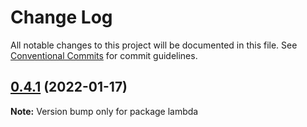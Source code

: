 # Change Log

All notable changes to this project will be documented in this file.
See [Conventional Commits](https://conventionalcommits.org) for commit guidelines.

## [0.4.1](https://github.com/kotlinski/pot-bot/compare/v3.0.7...v0.4.1) (2022-01-17)

**Note:** Version bump only for package lambda
